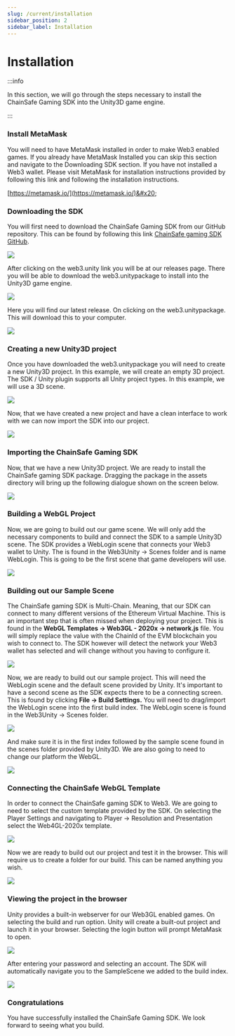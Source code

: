 ```yaml
---
slug: /current/installation
sidebar_position: 2
sidebar_label: Installation
---
```



# Installation

:::info

In this section, we will go through the steps necessary to install the
ChainSafe Gaming SDK into the Unity3D game engine.

:::

### Install MetaMask

You will need to have MetaMask installed in order to make Web3 enabled games. If you already have MetaMask Installed you can skip this section and navigate to the Downloading SDK section. If you have not installed a Web3 wallet. Please visit MetaMask for installation instructions provided by following this link and following the installation instructions.&#x20;

[https://metamask.io/](https://metamask.io/)&#x20;

### Downloading the SDK

You will first need to download the ChainSafe Gaming SDK from our GitHub repository. This can be found by following this link [ChainSafe gaming SDK GitHub](https://github.com/chainsafe).&#x20;

![](v2Assets/step1.png)

After clicking on the web3.unity link you will be at our releases page. There you will be able to download the web3.unitypackage to install into the Unity3D game engine.

![](v2Assets/step2.png)

Here you will find our latest release. On clicking on the web3.unitypackage. This will download this to your computer.

![](v2Assets/step3.png)

### Creating a new Unity3D project

Once you have downloaded the web3.unitypackage you will need to create a new Unity3D project. In this example, we will create an empty 3D project. The SDK / Unity plugin supports all Unity project types. In this example, we will use a 3D scene.

&#x20;

![](v2Assets/new_project.png)

Now, that we have created a new project and have a clean interface to work with we can now import the SDK into our project.

![](v2Assets/step4.png)

### Importing the ChainSafe Gaming SDK

Now, that we have a new Unity3D project. We are ready to install the ChainSafe gaming SDK package. Dragging the package in the assets directory will bring up the following dialogue shown on the screen below.

![](v2Assets/step5.png)

### Building a WebGL Project

Now, we are going to build out our game scene. We will only add the necessary components to build and connect the SDK to a sample Unity3D scene. The SDK provides a WebLogin scene that connects your Web3 wallet to Unity. The is found in the Web3Unity -> Scenes folder and is name WebLogin. This is going to be the first scene that game developers will use.

![](<v2Assets/WebLogin.png>)

### Building out our Sample Scene

The ChainSafe gaming SDK is Multi-Chain. Meaning, that our SDK can connect to many different versions of the Ethereum Virtual Machine. This is an important step that is often missed when deploying your project. This is found in the **WebGL Templates -> Web3GL - 2020x -> network.js** file. You will simply replace the value with the ChainId of the EVM blockchain you wish to connect to. The SDK however will detect the network your Web3 wallet has selected and will change without you having to configure it.

&#x20;

![](<v2Assets/step7.png>)

Now, we are ready to build out our sample project. This will need the WebLogin scene and the default scene provided by Unity. It's important to have a second scene as the SDK expects there to be a connecting screen. This is found by clicking **File -> Build Settings.** You will need to drag/import the WebLogin scene into the first build index. The WebLogin scene is found in the Web3Unity -> Scenes folder.

![](v2Assets/WebLogin.png)

And make sure it is in the first index followed by the sample scene found in the scenes folder provided by Unity3D. We are also going to need to change our platform the WebGL.

![](v2Assets/step8.png)

### **Connecting the ChainSafe WebGL Template**

In order to connect the ChainSafe gaming SDK to Web3. We are going to need to select the custom template provided by the SDK.  On selecting the Player Settings and navigating to Player -> Resolution and Presentation select the Web4GL-2020x template.&#x20;

![](v2Assets/step9.png)

Now we are ready to build out our project and test it in the browser. This will require us to create a folder for our build. This can be named anything you wish.

![](v2Assets/step10.png)

### Viewing the project in the browser

Unity provides a built-in webserver for our Web3GL enabled games. On selecting the build and run option. Unity will create a built-out project and launch it in your browser. Selecting the login button will prompt MetaMask to open.&#x20;

![](v2Assets/sign_in_metamask.png)

After entering your password and selecting an account. The SDK will automatically navigate you to the SampleScene we added to the build index.

![](v2Assets/empty_login_scene.png)

### Congratulations

You have successfully installed the ChainSafe Gaming SDK. We look forward to seeing what you build.

